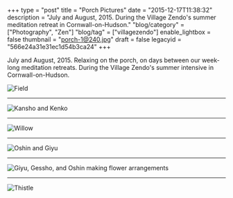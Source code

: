 +++
type = "post"
title = "Porch Pictures"
date = "2015-12-17T11:38:32"
description = "July and August, 2015. During the Village Zendo's summer meditation retreat in Cornwall-on-Hudson."
"blog/category" = ["Photography", "Zen"]
"blog/tag" = ["villagezendo"]
enable_lightbox = false
thumbnail = "porch-1@240.jpg"
draft = false
legacyid = "566e24a31e31ec1d54b3ca24"
+++

<p>July and August, 2015. Relaxing on the porch, on days between our week-long meditation retreats. During the Village Zendo's summer intensive in Cornwall-on-Hudson.</p>
<p><img style="display:block; margin-left:auto; margin-right:auto;" src="porch-1.jpg" alt="Field" title="Field" /></p>
<hr />
<p><img style="display:block; margin-left:auto; margin-right:auto;" src="porch-2.jpg" alt="Kansho and Kenko" title="Kansho and Kenko" /></p>
<hr />
<p><img style="display:block; margin-left:auto; margin-right:auto;" src="porch-3.jpg" alt="Willow" title="Willow" /></p>
<hr />
<p><img style="display:block; margin-left:auto; margin-right:auto;" src="porch-4.jpg" alt="Oshin and Giyu" title="Oshin and Giyu" /></p>
<hr />
<p><img style="display:block; margin-left:auto; margin-right:auto;" src="porch-5.jpg" alt="Giyu, Gessho, and Oshin making flower arrangements" title="Giyu, Gessho, and Oshin making flower arrangements" /></p>
<hr />
<p><img style="display:block; margin-left:auto; margin-right:auto;" src="porch-6.jpg" alt="Thistle" title="Thistle" /></p>
    